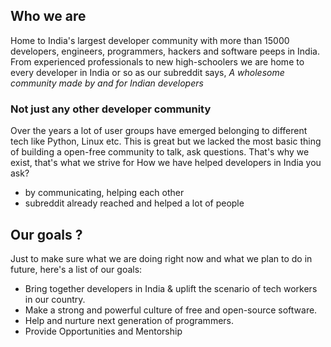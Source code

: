 ## Who we are

Home to India's largest developer community with more than 15000 developers, engineers, programmers, hackers and software peeps in India.
From experienced professionals to new high-schoolers we are home to every developer in India or so as our subreddit says, _A wholesome community made by and for Indian developers_

### Not just any other developer community

Over the years a lot of user groups have emerged belonging to different tech like Python, Linux etc. This is great but we lacked the most basic thing of building a open-free community to talk, ask questions. That's why we exist, that's what we strive for
How we have helped developers in India you ask?

- by communicating, helping each other
- subreddit already reached and helped a lot of people

## Our goals ?

Just to make sure what we are doing right now and what we plan to do in future, here's a list of our goals:

- Bring together developers in India & uplift the scenario of tech workers in our country.
- Make a strong and powerful culture of free and open-source software.
- Help and nurture next generation of programmers.
- Provide Opportunities and Mentorship
